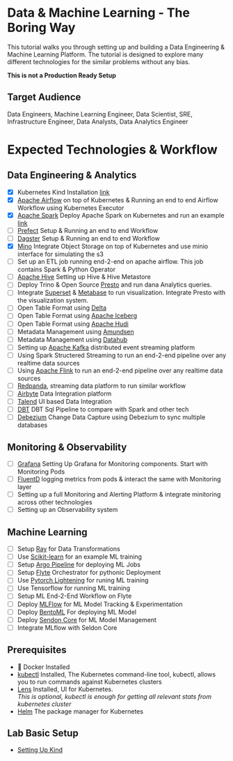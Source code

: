 # Data & Machine Learning - The Boring Way

This tutorial walks you through setting up and building a Data Engineering & Machine Learning Platform. 
The tutorial is designed to explore many different technologies for the similar problems without any bias. 

__This is not a Production Ready Setup__

## Target Audience
Data Engineers, Machine Learning Engineer, Data Scientist, SRE, Infrastructure Engineer, Data Analysts, Data Analytics Engineer

# Expected Technologies & Workflow 

## Data Engineering & Analytics
- [X] Kubernetes Kind Installation [link](/docs/01-setting-up-cluster.md)
- [X] [Apache Airflow](https://airflow.apache.org/) on top of Kubernetes & Running an end to end Airflow Workflow using Kubernetes Executor
- [X] [Apache Spark](https://spark.apache.org/) Deploy Apache Spark on Kubernetes and run an example [link](/docs/02-setting-up-apachespark-k8s.md)
- [ ] [Prefect](https://www.prefect.io/) Setup & Running an end to end Workflow
- [ ] [Dagster](https://dagster.io/) Setup & Running an end to end Workflow
- [X] [Mino](https://min.io/) Integrate Object Storage on top of Kubernetes and use minio interface for simulating the s3
- [ ] Set up an ETL job running end-2-end on apache airflow. This job contains Spark & Python Operator
- [ ] [Apache Hive](https://cwiki.apache.org/confluence/display/hive/design) Setting up Hive & Hive Metastore
- [ ] Deploy Trino & Open Source [Presto](https://prestodb.io/) and run dana Analytics queries.
- [ ] Integrate [Superset](https://superset.apache.org/) & [Metabase](https://www.metabase.com/) to run visualization. Integrate Presto with the visualization system.
- [ ] Open Table Format using [Delta](https://docs.delta.io/latest/quick-start.html)
- [ ] Open Table Format using [Apache Iceberg](https://iceberg.apache.org/)
- [ ] Open Table Format using [Apache Hudi](https://hudi.apache.org/)
- [ ] Metadata Management using [Amundsen](https://www.amundsen.io/)
- [ ] Metadata Management using [Datahub](https://datahubproject.io/)
- [ ] Setting up [Apache Kafka](https://kafka.apache.org/) distributed event streaming platform
- [ ] Using Spark Structered Streaming to run an end-2-end pipeline over any realtime data sources
- [ ] Using [Apache Flink](https://flink.apache.org/) to run an end-2-end pipeline over any realtime data sources
- [ ] [Redpanda](https://redpanda.com/), streaming data platform to run similar workflow
- [ ] [Airbyte](https://airbyte.com/) Data Integration platform
- [ ] [Talend](https://www.talend.com/products/data-integration/) UI based Data Integration
- [ ] [DBT](https://www.getdbt.com/) DBT Sql Pipeline to compare with Spark and other tech
- [ ] [Debezium](https://debezium.io/) Change Data Capture using Debezium to sync multiple databases

## Monitoring & Observability
- [ ] [Grafana]([https://](https://grafana.com/)) Setting Up Grafana for Monitoring components. Start with Monitoring Pods
- [ ] [FluentD](https://www.fluentd.org/) logging metrics from pods & interact the same with Monitoring layer
- [ ] Setting up a full Monitoring and Alerting Platform & integrate minitoring across other technologies
- [ ] Setting up an Observability system 

## Machine Learning
- [ ] Setup [Ray](https://www.ray.io/) for Data Transformations
- [ ] Use [Scikit-learn](https://scikit-learn.org/) for an example ML training
- [ ] Setup [Argo Pipeline](https://argoproj.github.io/) for deploying ML Jobs
- [ ] Setup [Flyte](https://flyte.org/) Orchestrator for pythonic Deployment
- [ ] Use [Pytorch Lightening](https://www.pytorchlightning.ai/) for runing ML training
- [ ] Use Tensorflow for running ML training
- [ ] Setup ML End-2-End Workflow on Flyte
- [ ] Deploy [MLFlow](https://www.mlflow.org/docs/latest/index.html) for ML Model Tracking & Experimentation
- [ ] Deploy [BentoML](https://www.bentoml.com/) For deploying ML Model
- [ ] Deploy [Sendon Core](https://github.com/SeldonIO/seldon-core) for ML Model Management
- [ ] Integrate MLflow with Seldon Core 

## Prerequisites
* 🐳 Docker Installed 
* [kubectl](https://kubernetes.io/docs/tasks/tools/) Installed, The Kubernetes command-line tool, kubectl, allows you to run commands against Kubernetes clusters
* [Lens](https://k8slens.dev/) Installed, UI for Kubernetes.  
_This is optional, kubectl is enough for getting all relevant stats from kubernetes cluster_
* [Helm](https://helm.sh/) The package manager for Kubernetes

## Lab Basic Setup
* [Setting Up Kind](https://kind.sigs.k8s.io/docs/user/quick-start/)